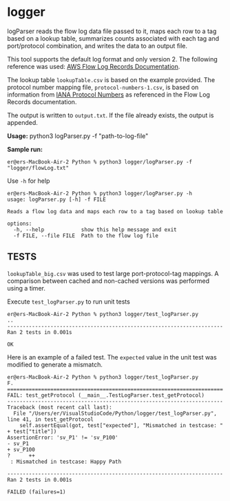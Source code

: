# logger

logParser reads the flow log data file passed to it, maps each row to a tag based on a lookup table,
summarizes counts associated with each tag and port/protocol combination, and writes the data to an output file.

This tool supports the default log format and only version 2. The following reference was used: [AWS Flow Log Records Documentation](https://docs.aws.amazon.com/vpc/latest/userguide/flow-log-records.html).  

The lookup table `lookupTable.csv` is based on the example provided. The protocol number mapping file, `protocol-numbers-1.csv`, is based on information from [IANA Protocol Numbers](http://www.iana.org/assignments/protocol-numbers/protocol-numbers.xhtml) as referenced in the Flow Log Records documentation.

The output is written to `output.txt`. If the file already exists, the output is appended.

**Usage:** python3 logParser.py -f "path-to-log-file"

**Sample run:**
```
er@ers-MacBook-Air-2 Python % python3 logger/logParser.py -f "logger/flowLog.txt"
```

Use `-h` for help
```
er@ers-MacBook-Air-2 Python % python3 logger/logParser.py -h                     
usage: logParser.py [-h] -f FILE

Reads a flow log data and maps each row to a tag based on lookup table

options:
  -h, --help            show this help message and exit
  -f FILE, --file FILE  Path to the flow log file
```



## TESTS
`lookupTable_big.csv` was used to test large port-protocol-tag mappings. A comparison between cached and non-cached versions was performed using a timer. 



Execute `test_logParser.py` to run unit tests 
```
er@ers-MacBook-Air-2 Python % python3 logger/test_logParser.py
..
----------------------------------------------------------------------
Ran 2 tests in 0.001s

OK
```


Here is an example of a failed test. The `expected` value in the unit test was modified to generate a mismatch. 
```
er@ers-MacBook-Air-2 Python % python3 logger/test_logParser.py
F.
======================================================================
FAIL: test_getProtocol (__main__.TestLogParser.test_getProtocol)
----------------------------------------------------------------------
Traceback (most recent call last):
  File "/Users/er/VisualStudioCode/Python/logger/test_logParser.py", line 41, in test_getProtocol
    self.assertEqual(got, test["expected"], "Mismatched in testcase: " + test["title"])
AssertionError: 'sv_P1' != 'sv_P100'
- sv_P1
+ sv_P100
?      ++
 : Mismatched in testcase: Happy Path

----------------------------------------------------------------------
Ran 2 tests in 0.001s

FAILED (failures=1)
```
